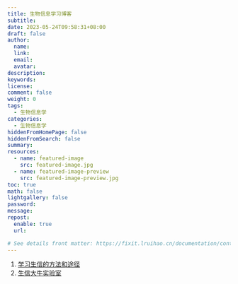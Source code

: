 ```yaml
---
title: 生物信息学习博客
subtitle:
date: 2023-05-24T09:58:31+08:00
draft: false
author:
  name:
  link:
  email:
  avatar:
description:
keywords:
license:
comment: false
weight: 0
tags:
  - 生物信息学
categories:
  - 生物信息学
hiddenFromHomePage: false
hiddenFromSearch: false
summary:
resources:
  - name: featured-image
    src: featured-image.jpg
  - name: featured-image-preview
    src: featured-image-preview.jpg
toc: true
math: false
lightgallery: false
password: 
message:
repost:
  enable: true
  url:

# See details front matter: https://fixit.lruihao.cn/documentation/content-management/introduction/#front-matter
---
```

1. [学习生信的方法和途径](https://www.zhihu.com/question/50904927?sort=created)
2. [生信大牛实验室](https://zhuanlan.zhihu.com/p/441702265)